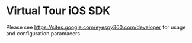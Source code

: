 # Virtual Tour iOS SDK

Please see https://sites.google.com/eyespy360.com/developer for usage and configuration paramaeers
